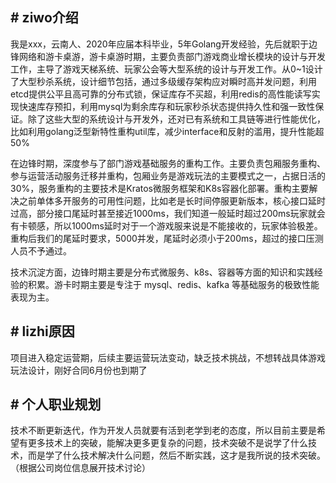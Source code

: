
## # ziwo介绍

我是xxx，云南人、2020年应届本科毕业，5年Golang开发经验，先后就职于边锋网络和游卡桌游，游卡桌游时期，主要负责部门游戏商业增长模块的设计与开发工作，主导了游戏天梯系统、玩家公会等大型系统的设计与开发工作。从0~1设计了大型秒杀系统，设计细节包括，通过多级缓存架构应对瞬时高并发问题，利用etcd提供公平且高可靠的分布式锁，保证库存不买超，利用redis的高性能读写实现快速库存预扣，利用mysql为剩余库存和玩家秒杀状态提供持久性和强一致性保证。除了这些大型的系统设计与开发外，还对已有系统和工具链等进行性能优化，比如利用golang泛型新特性重构util库，减少interface和反射的滥用，提升性能超50%

在边锋时期，深度参与了部门游戏基础服务的重构工作。主要负责包厢服务重构、参与运营活动服务迁移并重构，包厢业务是游戏玩法的主要模式之一，占据日活的30%，服务重构的主要技术是Kratos微服务框架和K8s容器化部署。重构主要解决之前单体多开服务的可用性问题，比如老是长时间停服更新版本，核心接口延时过高，部分接口尾延时甚至接近1000ms，我们知道一般延时超过200ms玩家就会有卡顿感，所以1000ms延时对于一个游戏服来说是不能接收的，玩家体验极差。重构后我们的尾延时要求，5000并发，尾延时必须小于200ms，超过的接口压测人员不予通过。

技术沉淀方面，边锋时期主要是分布式微服务、k8s、容器等方面的知识和实践经验的积累。游卡时期主要是专注于 mysql、redis、kafka 等基础服务的极致性能表现为主。


## # lizhi原因
项目进入稳定运营期，后续主要运营玩法变动，缺乏技术挑战，不想转战具体游戏玩法设计，刚好合同6月份也到期了


## # 个人职业规划
技术不断更新迭代，作为开发人员就要有活到老学到老的态度，所以目前主要是希望有更多技术上的突破，能解决更多更复杂的问题，技术突破不是说学了什么技术，而是学了什么技术解决什么问题，然后不断实践，这才是我所说的技术突破。（根据公司岗位信息展开技术讨论）
